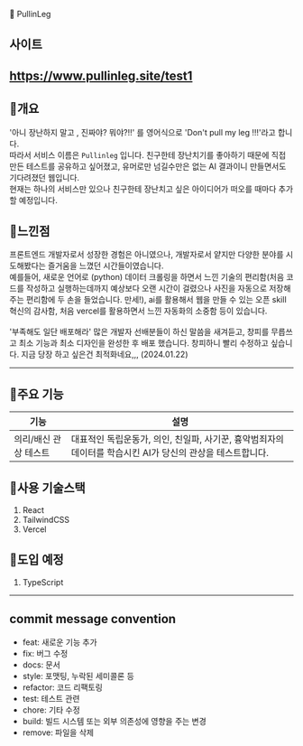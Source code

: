 🙉 PullinLeg

## 사이트 
https://www.pullinleg.site/test1
---

## 📍개요
'아니 장난하지 말고 , 진짜야? 뭐야?!!' 를 영어식으로 'Don't pull my leg !!!'라고 합니다. </br> 
따라서 서비스 이름은 `Pullinleg` 입니다. 
친구한테 장난치기를 좋아하기 때문에 직접 만든 테스트를 공유하고 싶어졌고, 유머로만 넘길수만은 없는 AI 결과이니 만들면서도 기다려졌던 웹입니다. </br>
현재는 하나의 서비스만 있으나 친구한테 장난치고 싶은 아이디어가 떠오를 때마다 추가할 예정입니다. </br>

## 📍느낀점 
프론트엔드 개발자로서 성장한 경험은 아니였으나, 개발자로서 얕지만 다양한 분야를 시도해봤다는 즐거움을 느꼈던 시간들이였습니다. </br>
예를들어, 새로운 언어로 (python) 데이터 크롤링을 하면서 느낀 기술의 편리함(처음 코드를 작성하고 실행하는데까지 예상보다 오랜 시간이 걸렸으나 사진을 자동으로 저장해주는 편리함에 두 손을 들었습니다. 만세!), ai를 활용해서 웹을 만들 수 있는 오픈 skill 혁신의 감사함, 처음 vercel를 활용하면서 느낀 자동화의 소중함 등이 있습니다.   
</br>
'부족해도 일단 배포해라' 많은 개발자 선배분들이 하신 말씀을 새겨듣고, 창피를 무릅쓰고 최소 기능과 최소 디자인을 완성한 후 배포 했습니다.
창피하니 빨리 수정하고 싶습니다. 지금 당장 하고 싶은건 최적화네요,,, (2024.01.22)
</br>

---

## 📍주요 기능
| 기능                | 설명                                                            |
|---------------------|-----------------------------------------------------------------|
| 의리/배신 관상 테스트 | 대표적인 독립운동가, 의인, 친일파, 사기꾼, 흉악범죄자의 데이터를 학습시킨 AI가 당신의 관상을 테스트합니다. |


## 📍사용 기술스택
1. React
2. TailwindCSS
3. Vercel

## 📍도입 예정
1. TypeScript

---

## commit message convention
- feat: 새로운 기능 추가
- fix: 버그 수정
- docs: 문서
- style: 포맷팅, 누락된 세미콜론 등
- refactor: 코드 리팩토링
- test: 테스트 관련
- chore: 기타 수정
- build: 빌드 시스템 또는 외부 의존성에 영향을 주는 변경
- remove: 파일을 삭제

